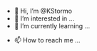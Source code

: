 - 👋 Hi, I’m @KStormo
- 👀 I’m interested in ...
- 🌱 I’m currently learning ...
<!--- >- 💞️ I’m looking to collaborate on ... --->
- 📫 How to reach me ...

<!---
KStormo/KStormo is a ✨ special ✨ repository because its `README.md` (this file) appears on your GitHub profile.
You can click the Preview link to take a look at your changes.
--->
